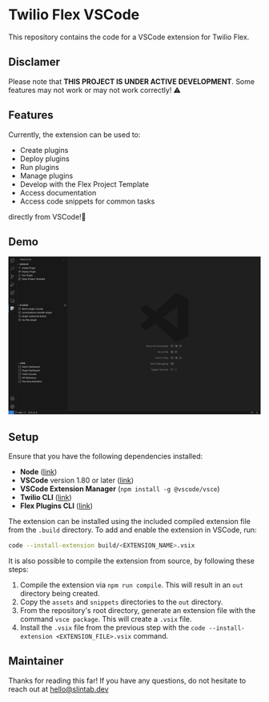 # Twilio Flex VSCode

This repository contains the code for a VSCode extension for Twilio Flex.


## Disclamer
Please note that **THIS PROJECT IS UNDER ACTIVE DEVELOPMENT**. Some features may not work or may not work correctly! :warning: 


## Features

Currently, the extension can be used to:

* Create plugins
* Deploy plugins
* Run plugins
* Manage plugins
* Develop with the Flex Project Template
* Access documentation
* Access code snippets for common tasks

directly from VSCode!:cowboy_hat_face:	


## Demo

![Demo](demo.jpg?raw=true)


## Setup

Ensure that you have the following dependencies installed:
- **Node** ([link](https://nodejs.org/en))
- **VSCode** version 1.80 or later ([link](https://code.visualstudio.com/))
- **VSCode Extension Manager** (`npm install -g @vscode/vsce`)
- **Twilio CLI** ([link](https://www.twilio.com/docs/twilio-cli/quickstart))
- **Flex Plugins CLI**  ([link](https://www.twilio.com/docs/flex/developer/plugins/cli/install))


The extension can be installed using the included compiled extension file from the `.build` directory. To add and enable the extension in VSCode, run:
```bash
code --install-extension build/<EXTENSION_NAME>.vsix
```


It is also possible to compile the extension from source, by following these steps:
1. Compile the extension via `npm run compile`. This will result in an `out` directory being created.
2. Copy the `assets` and `snippets` directories to the `out` directory.
3. From the repository's root directory, generate an extension file with the command  `vsce package`. This will create a `.vsix` file.
4. Install the `.vsix` file from the previous step with the `code --install-extension <EXTENSION_FILE>.vsix` command.


## Maintainer

Thanks for reading this far! If you have any questions, do not hesitate to reach out at hello@slintab.dev

